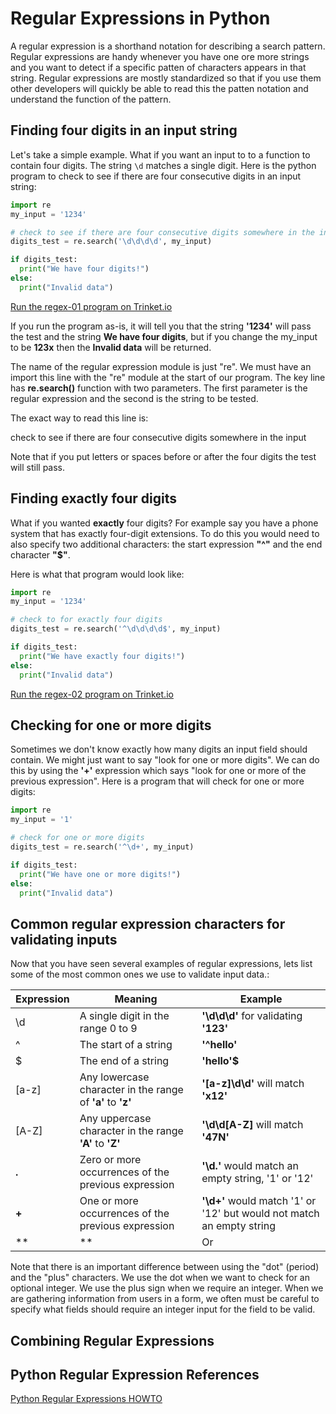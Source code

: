 # Regular Expressions in Python

A regular expression is a shorthand notation for describing a search pattern.  Regular expressions are handy whenever you have one ore more strings and you want to detect if a specific patten of characters appears in that string.  Regular expressions are mostly standardized so that if you use them other developers will quickly be able to read this the patten notation and understand the function of the pattern.

## Finding four digits in an input string
Let's take a simple example.  What if you want an input to to a function to contain four digits.  The string ```\d``` matches a single digit.  Here is the python program to check to see if there are four consecutive digits in an input string:

```python
import re
my_input = '1234'

# check to see if there are four consecutive digits somewhere in the input
digits_test = re.search('\d\d\d\d', my_input)

if digits_test:
  print("We have four digits!")
else:
  print("Invalid data")
```

[Run the regex-01 program on Trinket.io](https://trinket.io/python3/780b1810ad)

If you run the program as-is, it will tell you that the string **'1234'** will pass the test and the string **We have four digits**, but if you change the my_input to be **123x** then the **Invalid data** will be returned.

The name of the regular expression module is just "re".  We must have an import this line with the "re" module at the start of our program.  The key line has **re.search()** function with two parameters.  The first parameter is the regular expression and the second is the string to be tested.

The exact way to read this line is:

   check to see if there are four consecutive digits somewhere in the input

Note that if you put letters or spaces before or after the four digits the test will still pass.

## Finding exactly four digits
What if you wanted **exactly** four digits? For example say you have a phone system that has exactly four-digit extensions. To do this you would need to also specify two additional characters: the start expression **"^"** and the end character **"$"**.

Here is what that program would look like:

```python
import re
my_input = '1234'

# check to for exactly four digits
digits_test = re.search('^\d\d\d\d$', my_input)

if digits_test:
  print("We have exactly four digits!")
else:
  print("Invalid data")
  ```

[Run the regex-02 program on Trinket.io](https://trinket.io/library/trinkets/ef0666e0d3)

## Checking for one or more digits
Sometimes we don't know exactly how many digits an input field should contain.  We might just want to say "look for one or more digits".  We can do this by using the **'+'** expression which says "look for one or more of the previous expression".  Here is a program that will check for one or more digits:

```python
import re
my_input = '1'

# check for one or more digits
digits_test = re.search('^\d+', my_input)

if digits_test:
  print("We have one or more digits!")
else:
  print("Invalid data")
  ```

## Common regular expression characters for validating inputs
Now that you have seen several examples of regular expressions, lets list some of the most common ones we use to validate input data.:

|Expression|Meaning|Example|
|---|---|---|
|\d|A single digit in the range 0 to 9|**'\d\d\d'** for validating **'123'**| 
|^|The start of a string|**'^hello'**|
|$|The end of a string|**'hello'$**|
|[a-z]|Any lowercase character in the range of **'a'** to **'z'**|**'[a-z]\d\d'** will match **'x12'**|
|[A-Z]|Any uppercase character in the range **'A'** to **'Z'**|**'\d\d[A-Z]** will match **'47N'**|
|**.**|Zero or more occurrences of the previous expression|**'\d.'** would match an empty string, '1' or '12'|
|**+**|One or more occurrences of the previous expression|**'\d+'** would match '1' or '12' but would not match an empty string|
|**|**|Or|**'a|b|c\d'** will match **'a1'** or **'ab2'**|

Note that there is an important difference between using the "dot" (period) and the "plus" characters.  We use the dot when we want to check for an optional integer.  We use the plus sign when we require an integer.  When we are gathering information from users in a form, we often must be careful to specify what fields should require an integer input for the field to be valid.


## Combining Regular Expressions


## Python Regular Expression References
[Python Regular Expressions HOWTO](https://docs.python.org/3/howto/regex.html#regex-howto)

